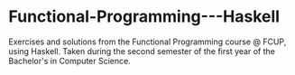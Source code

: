 # Functional-Programming---Haskell
Exercises and solutions from the Functional Programming course @ FCUP, using Haskell. Taken during the second semester of the first year of the Bachelor's in Computer Science.
